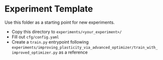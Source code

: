 # Experiment Template

Use this folder as a starting point for new experiments.

- Copy this directory to `experiments/<your_experiment>/`
- Fill out `cfg/config.yaml`
- Create a `train.py` entrypoint following `experiments/improving_plasticity_via_advanced_optimizer/train_with_improved_optimizer.py` as a reference
